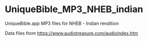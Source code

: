 # UniqueBible_MP3_NHEB_indian

UniqueBible.app MP3 files for NHEB - Indian rendition

Data files from https://www.audiotreasure.com/audioindex.htm
